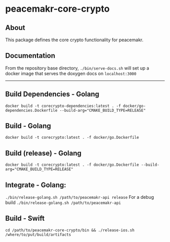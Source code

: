 # peacemakr-core-crypto

## About

This package defines the core crypto functionality for peacemakr.

## Documentation
From the repository base directory,
`./bin/serve-docs.sh` will set up a docker image that serves the doxygen docs on `localhost:3000`

---

## Build Dependencies - Golang
`docker build -t corecrypto-dependencies:latest . -f docker/go-dependencies.Dockerfile --build-arg="CMAKE_BUILD_TYPE=RELEASE"`

## Build - Golang
`docker build -t corecrypto:latest . -f docker/go.Dockerfile`
## Build (release) - Golang
`docker build -t corecrypto:latest . -f docker/go.Dockerfile --build-arg="CMAKE_BUILD_TYPE=RELEASE"`

## Integrate - Golang:
`./bin/release-golang.sh /path/to/peacemakr-api release`
For a debug build
`./bin/release-golang.sh /path/to/peacemakr-api`

## Build - Swift
`cd /path/to/peacemakr-core-crypto/bin && ./release-ios.sh /where/to/put/build/artifacts`
